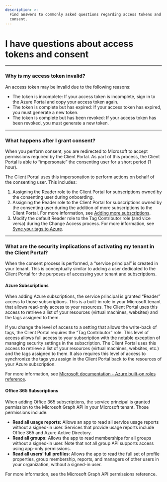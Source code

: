 ```yaml
---
description: >-
  Find answers to commonly asked questions regarding access tokens and granting
  consent.
---
```


# I have questions about access tokens and consent

***

### Why is my access token invalid? <a href="#why-is-my-access-token-invalid" id="why-is-my-access-token-invalid"></a>

An access token may be invalid due to the following reasons:

* The token is incomplete: If your access token is incomplete, sign in to the Azure Portal and copy your access token again.&#x20;
* The token is complete but has expired: If your access token has expired, you must generate a new token.
* The token is complete but has been revoked: If your access token has been revoked, you must generate a new token.

***

### What happens after I grant consent? <a href="#what-happens-when-i-perform-consent" id="what-happens-when-i-perform-consent"></a>

When you perform consent, you are redirected to Microsoft to accept permissions required by the Client Portal. As part of this process, the Client Portal is able to “impersonate” the consenting user for a short period (1 hour).

The Client Portal uses this impersonation to perform actions on behalf of the consenting user. This includes:

1. Assigning the Reader role to the Client Portal for subscriptions owned by the consenting user during onboarding.&#x20;
2. Assigning the Reader role to the Client Portal for subscriptions owned by the consenting user during the addition of more subscriptions to the Client Portal. For more information, see [Adding more subscriptions](../../cloud-account-onboarding/azure-onboarding/activate-an-azure-ea-or-mpsa-account.md#add-more-azure-subscriptions).
3. Modify the default Reader role to the Tag Contributor role (and vice versa) during the Change Access process. For more information, see [Sync your tags to Azure](../../cloud-account-onboarding/azure-onboarding/activate-an-azure-ea-or-mpsa-account.md#syncing-your-tags-to-azure).

***

### What are the security implications of activating my tenant in the Client Portal? <a href="#what-are-the-security-implications-of-activating-my-tenant-in-pyracloud" id="what-are-the-security-implications-of-activating-my-tenant-in-pyracloud"></a>

When the consent process is performed, a “service principal” is created in your tenant. This is conceptually similar to adding a user dedicated to the Client Portal for the purposes of accessing your tenant and subscriptions.

#### **Azure Subscriptions**

When adding Azure subscriptions, the service principal is granted “Reader” access to those subscriptions. This is a built-in role in your Microsoft tenant that allows read-only access to your resources. The Client Portal uses this access to retrieve a list of your resources (virtual machines, websites) and the tags assigned to them.

If you change the level of access to a setting that allows the write-back of tags, the Client Portal requires the “Tag Contributor” role. This level of access allows full access to your subscription with the notable exception of managing security settings in the subscription. The Client Portal uses this access to retrieve a list of your resources (virtual machines, websites, etc.) and the tags assigned to them. It also requires this level of access to synchronize the tags you assign in the Client Portal back to the resources of your Azure subscription.

For more information, see [Microsoft documentation - Azure built-on roles reference](https://learn.microsoft.com/en-us/azure/role-based-access-control/built-in-roles).

#### **Office 365 Subscriptions**

When adding Office 365 subscriptions, the service principal is granted permission to the Microsoft Graph API in your Microsoft tenant. Those permissions include:

* **Read all usage reports:** Allows an app to read all service usage reports without a signed-in user. Services that provide usage reports include Office 365 and Azure Active Directory.
* **Read all groups:** Allows the app to read memberships for all groups without a signed-in user. Note that not all group API supports access using app-only permissions.
* **Read all users’ full profiles**: Allows the app to read the full set of profile properties, group membership, reports, and managers of other users in your organization, without a signed-in user.

For more information, see the Microsoft Graph API permissions reference.
